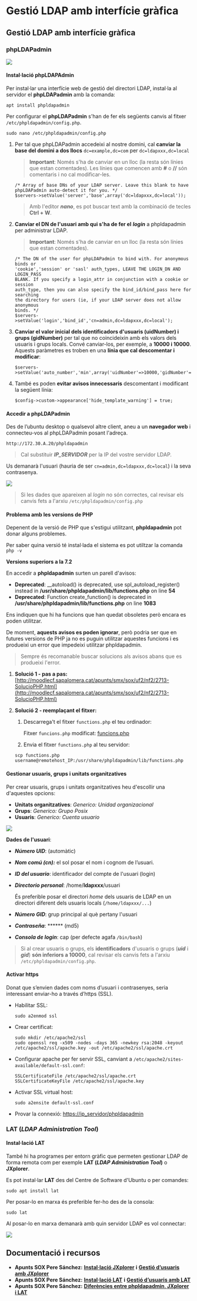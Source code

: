 # Gestió LDAP amb interfície gràfica

## Gestió LDAP amb interfície gràfica

### phpLDAPadmin

![](../../.gitbook/assets/phpldapadmin.jpg)

#### Instal·lació phpLDAPAdmin

Per instal·lar una interfície web de gestió del directori LDAP, instal·la al servidor el **phpLDAPadmin** amb la comanda:

`apt install phpldapadmin`

Per configurar el **phpLDAPadmin** s'han de fer els següents canvis al fitxer `/etc/phpldapadmin/config.php`.

`sudo nano /etc/phpldapadmin/config.php`

1. Per tal que phpLDAPadmin accedeixi al nostre domini, cal **canviar la base del domini a dos llocs** `dc=example,dc=com` per `dc=ldapxxx,dc=local`

   > **Important**: Només s'ha de canviar en un lloc \(la resta són línies que estan comentades\). Les línies que comencen amb **\#** o **//** són comentaris i no cal modificar-les.

   ```text
   /* Array of base DNs of your LDAP server. Leave this blank to have phpLDAPadmin auto-detect it for you. */
   $servers->setValue('server','base',array('dc=ldapxxx,dc=local'));
   ```

   > Amb l'editor _**nano**_, es pot buscar text amb la combinació de tecles **Ctrl + W**.

2. **Canviar el DN de l'usuari amb qui s'ha de fer el** _**login**_ a phpldapadmin per administrar LDAP.

   > **Important**: Només s'ha de canviar en un lloc \(la resta són línies que estan comentades\).

   ```text
   /* The DN of the user for phpLDAPadmin to bind with. For anonymous binds or
   'cookie','session' or 'sasl' auth_types, LEAVE THE LOGIN_DN AND LOGIN_PASS
   BLANK. If you specify a login_attr in conjunction with a cookie or session
   auth_type, then you can also specify the bind_id/bind_pass here for searching
   the directory for users (ie, if your LDAP server does not allow anonymous
   binds. */
   $servers->setValue('login','bind_id','cn=admin,dc=ldapxxx,dc=local');
   ```

3. **Canviar el valor inicial dels identificadors d'usuaris \(uidNumber\) i grups \(gidNumber\)** per tal que no coincideixin amb els valors dels usuaris i grups locals. Convé canviar-los, per exemple, a **10000 i 10000**. Aquests paràmetres es troben en una **línia que cal descomentar i modificar**:

   ```text
   $servers->setValue('auto_number','min',array('uidNumber'=>10000,'gidNumber'=>10000));
   ```

4. També es poden **evitar avisos innecessaris** descomentant i modificant la següent línia:

   ```text
   $config->custom->appearance['hide_template_warning'] = true;
   ```

#### Accedir a phpLDAPadmin

Des de l’ubuntu desktop o qualsevol altre client, aneu a un **navegador web** i connecteu-vos al phpLDAPadmin posant l'adreça.

`http://172.30.A.20/phpldapadmin`

> Cal substituir _**IP\_SERVIDOR**_ per la IP del vostre servidor LDAP.

Us demanarà l'usuari \(hauria de ser `cn=admin,dc=ldapxxx,dc=local`\) i la seva contrasenya.

![](../../.gitbook/assets/uf2-phpldapadmin-login.png)

> Si les dades que apareixen al _login_ no són correctes, cal revisar els canvis fets a l'arxiu `/etc/phpldapadmin/config.php`

#### Problema amb les versions de PHP

Depenent de la versió de PHP que s'estigui utilitzant, **phpldapadmin** pot donar alguns problemes.

Per saber quina versió té instal·lada el sistema es pot utiltzar la comanda `php -v`

**Versions superiors a la 7.2**

En accedir a **phpldapadmin** surten un parell d'avisos:

* **Deprecated**: \_\_autoload\(\) is deprecated, use spl\_autoload\_register\(\) instead in **/usr/share/phpldapadmin/lib/functions.php** on line **54**
* **Deprecated**: Function create\_function\(\) is deprecated in **/usr/share/phpldapadmin/lib/functions.php** on line **1083**

Ens indiquen que hi ha funcions que han quedat obsoletes però encara es poden utilitzar.

De moment, **aquests avisos es poden ignorar**, però podria ser que en futures versions de PHP ja no es puguin utilitzar aquestes funcions i es produeixi un error que impedeixi utilitzar phpldapadmin.

> Sempre és recomanable buscar solucions als avisos abans que es produeixi l'error.

1. **Solució 1 - pas a pas:** [http://moodlecf.sapalomera.cat/apunts/smx/sox/uf2/nf2/2713-SolucioPHP.html](http://moodlecf.sapalomera.cat/apunts/smx/sox/uf2/nf2/2713-SolucioPHP.html)
2. **Solució 2 - reemplaçant el fitxer:** 

   1. Descarrega't el fitxer `functions.php` el teu ordinador:

      Fitxer `funcions.php` modificat: [funcions.php](https://drive.google.com/open?id=15fSJwwD_GsRkiF6D6ckFJNtQqrqYifCd)

   2. Envia el fitxer `functions.php` al teu servidor:

   `scp functions.php username@remotehost_IP:/usr/share/phpldapadmin/lib/functions.php`

#### Gestionar usuaris, grups i unitats organitzatives

Per crear usuaris, grups i unitats organitzatives heu d'escollir una d'aquestes opcions:

* **Unitats organitzatives**: _Generico: Unidad organizacional_
* **Grups**: _Generico: Grupo Posix_
* **Usuaris**: _Generico: Cuenta usuario_

![](../../.gitbook/assets/uf2-crearobjectesldap.png)

**Dades de l'usuari**:

* _**Número UID**_: \(automàtic\)
* _**Nom comú \(cn\):**_ el sol posar el nom i cognom de l’usuari.
* _**ID del usuario**_: identificador del compte de l'usuari \(login\)
* _**Directorio personal**_: /home/**ldapxxx**/usuari

  És preferible posar el directori _home_ dels usuaris de LDAP en un directori diferent dels usuaris locals \(`/home/ldapxxx/...`\)

* _**Número GID**_: grup principal al què pertany l'usuari
* _**Contraseña**_: \*\*\*\*\*\* \(md5\)
* _**Consola de login**_: cap \(per defecte agafa `/bin/bash`\)

> Si al crear usuaris o grups, els **identificadors** d'usuaris o grups \(_**uid**_ i _**gid**_\) **són inferiors a 10000**, cal revisar els canvis fets a l'arxiu `/etc/phpldapadmin/config.php`.

#### Activar https

Donat que s’envien dades com noms d’usuari i contrasenyes, seria interessant enviar-ho a través d’https \(SSL\).

* Habilitar SSL:

  `sudo a2enmod ssl`

* Crear certificat:

  ```text
  sudo mkdir /etc/apache2/ssl
  sudo openssl req -x509 -nodes -days 365 -newkey rsa:2048 -keyout /etc/apache2/ssl/apache.key -out /etc/apache2/ssl/apache.crt
  ```

* Configurar apache per fer servir SSL, canviant a `/etc/apache2/sites-available/default-ssl.conf`:

  ```text
  SSLCertificateFile /etc/apache2/ssl/apache.crt
  SSLCertificateKeyFile /etc/apache2/ssl/apache.key
  ```

* Activar SSL virtual host:

  `sudo a2ensite default-ssl.conf`

* Provar la connexió: [https://ip\_servidor/phpldapadmin](https://ip_servidor/phpldapadmin)

### LAT \(_LDAP Administration Tool_\)

#### Instal·lació LAT

També hi ha programes per entorn gràfic que permeten gestionar LDAP de forma remota com per exemple **LAT \(**_**LDAP Administration Tool**_**\)** o **JXplorer**.

Es pot instal·lar **LAT** des del Centre de Software d'Ubuntu o per comandes:

`sudo apt install lat`

Per posar-lo en marxa és preferible fer-ho des de la consola:

`sudo lat`

Al posar-lo en marxa demanarà amb quin servidor LDAP es vol connectar:

![](../../.gitbook/assets/lat.png)

## Documentació i recursos

* **Apunts SOX Pere Sánchez:** [**Instal·lació JXplorer**](http://moodlecf.sapalomera.cat/apunts/smx/sox/index.html?cap=1.8.5) **i** [**Gestió d’usuaris amb JXplorer**](http://moodlecf.sapalomera.cat/apunts/smx/sox/index.html?cap=1.8.6)
* **Apunts SOX Pere Sánchez:** [**Instal·lació LAT**](http://moodlecf.sapalomera.cat/apunts/smx/sox/index.html?cap=1.8.9) **i** [**Gestió d’usuaris amb LAT**](http://moodlecf.sapalomera.cat/apunts/smx/sox/index.html?cap=1.8.10)
* **Apunts SOX Pere Sánchez:** [**Diferències entre phpldapadmin, JXplorer i LAT**](http://moodlecf.sapalomera.cat/apunts/smx/sox/index.html?cap=1.8.12)

